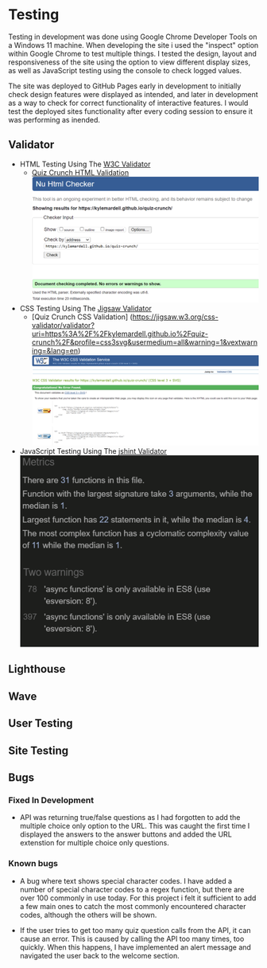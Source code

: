 # Testing

Testing in development was done using Google Chrome Developer Tools on a Windows 11 machine. When developing the site i used the "inspect" option within Google Chrome to test multiple things. I tested the design, layout and responsiveness of the site using the option to view different display sizes, as well as JavaScript testing using the console to check logged values.

The site was deployed to GitHub Pages early in development to initially check design features were displayed as intended, and later in development as a way to check for correct functionality of interactive features. I would test the deployed sites functionality after every coding session to ensure it was performing as inended.

## Validator

- HTML Testing Using The [W3C Validator](https://validator.w3.org/)
    - [Quiz Crunch HTML Validation](https://validator.w3.org/nu/?doc=https%3A%2F%2Fkylemardell.github.io%2Fquiz-crunch%2F)
![HTML Validation](/media/testing/html-validation.png)
- CSS Testing Using The [Jigsaw Validator](https://jigsaw.w3.org/css-validator/)
    - [Quiz Crunch CSS Validation] (https://jigsaw.w3.org/css-validator/validator?uri=https%3A%2F%2Fkylemardell.github.io%2Fquiz-crunch%2F&profile=css3svg&usermedium=all&warning=1&vextwarning=&lang=en)
![CSS Validation](/media/testing/css-validation.png)
- JavaScript Testing Using The [jshint Validator](https://jshint.com/)
![JS Validation](/media/testing/js-validation.png)

## Lighthouse

## Wave

## User Testing

## Site Testing

## Bugs

### Fixed In Development

- API was returning true/false questions as I had forgotten to add the multiple choice only option to the URL. This was caught the first time I displayed the answers to the answer buttons and added the URL extenstion for multiple choice only questions. 

### Known bugs

- A bug where text shows special character codes. I have added a number of special character codes to a regex function, but there are over 100 commonly in use today. For this project i felt it sufficient to add a few main ones to catch the most commonly encountered character codes, although the others will be shown.

- If the user tries to get too many quiz question calls from the API, it can cause an error. This is caused by calling the API too many times, too quickly. When this happens, I have implemented an alert message and navigated the user back to the welcome section.